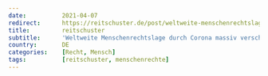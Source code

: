 ```yaml
---
date:          2021-04-07
redirect:      https://reitschuster.de/post/weltweite-menschenrechtslage-durch-corona-massiv-verschlechtert/
title:         reitschuster
subtitle:      'Weltweite Menschenrechtslage durch Corona massiv verschlechtert'
country:       DE
categories:    [Recht, Mensch]
tags:          [reitschuster, menschenrechte]
---
```

